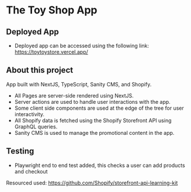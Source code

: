 # The Toy Shop App

## Deployed App
* Deployed app can be accessed using the following link:
https://toytoystore.vercel.app/


## About this project
App built with NextJS, TypeScript, Sanity CMS, and Shopify.

*  All Pages are server-side rendered using NextJS.
*  Server actions are used to handle user interactions with the app.
*  Some client side components are used at the edge of the tree for user interactivity.
*  All Shopify data is fetched using the Shopify Storefront API using GraphQL queries.
*  Sanity CMS is used to manage the promotional content in the app.

## Testing

* Playwright end to end test added, this checks a user can add products and checkout 

Resourced used:
https://github.com/Shopify/storefront-api-learning-kit




